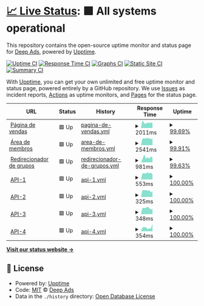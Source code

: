 # [📈 Live Status](https://status.deepads.com.br): <!--live status--> **🟩 All systems operational**

This repository contains the open-source uptime monitor and status page for [Deep Ads](https://deepads.com.br/), powered by [Upptime](https://github.com/upptime/upptime).

[![Uptime CI](https://github.com/Deep-Ads/status/workflows/Uptime%20CI/badge.svg)](https://github.com/Deep-Ads/status/actions?query=workflow%3A%22Uptime+CI%22)
[![Response Time CI](https://github.com/Deep-Ads/status/workflows/Response%20Time%20CI/badge.svg)](https://github.com/Deep-Ads/status/actions?query=workflow%3A%22Response+Time+CI%22)
[![Graphs CI](https://github.com/Deep-Ads/status/workflows/Graphs%20CI/badge.svg)](https://github.com/Deep-Ads/status/actions?query=workflow%3A%22Graphs+CI%22)
[![Static Site CI](https://github.com/Deep-Ads/status/workflows/Static%20Site%20CI/badge.svg)](https://github.com/Deep-Ads/status/actions?query=workflow%3A%22Static+Site+CI%22)
[![Summary CI](https://github.com/Deep-Ads/status/workflows/Summary%20CI/badge.svg)](https://github.com/Deep-Ads/status/actions?query=workflow%3A%22Summary+CI%22)

With [Upptime](https://upptime.js.org), you can get your own unlimited and free uptime monitor and status page, powered entirely by a GitHub repository. We use [Issues](https://github.com/Deep-Ads/status/issues) as incident reports, [Actions](https://github.com/Deep-Ads/status/actions) as uptime monitors, and [Pages](https://status.deepads.com.br) for the status page.

<!--start: status pages-->
<!-- This summary is generated by Upptime (https://github.com/upptime/upptime) -->
<!-- Do not edit this manually, your changes will be overwritten -->
<!-- prettier-ignore -->
| URL | Status | History | Response Time | Uptime |
| --- | ------ | ------- | ------------- | ------ |
| <img alt="" src="https://favicons.githubusercontent.com/www.deeptools.com.br" height="13"> [Página de vendas](https://www.deeptools.com.br) | 🟩 Up | [pagina-de-vendas.yml](https://github.com/Deep-Ads/status/commits/HEAD/history/pagina-de-vendas.yml) | <details><summary><img alt="Response time graph" src="./graphs/pagina-de-vendas/response-time-week.png" height="20"> 2011ms</summary><br><a href="https://status.deepads.com.br/history/pagina-de-vendas"><img alt="Response time 1937" src="https://img.shields.io/endpoint?url=https%3A%2F%2Fraw.githubusercontent.com%2FDeep-Ads%2Fstatus%2FHEAD%2Fapi%2Fpagina-de-vendas%2Fresponse-time.json"></a><br><a href="https://status.deepads.com.br/history/pagina-de-vendas"><img alt="24-hour response time 1803" src="https://img.shields.io/endpoint?url=https%3A%2F%2Fraw.githubusercontent.com%2FDeep-Ads%2Fstatus%2FHEAD%2Fapi%2Fpagina-de-vendas%2Fresponse-time-day.json"></a><br><a href="https://status.deepads.com.br/history/pagina-de-vendas"><img alt="7-day response time 2011" src="https://img.shields.io/endpoint?url=https%3A%2F%2Fraw.githubusercontent.com%2FDeep-Ads%2Fstatus%2FHEAD%2Fapi%2Fpagina-de-vendas%2Fresponse-time-week.json"></a><br><a href="https://status.deepads.com.br/history/pagina-de-vendas"><img alt="30-day response time 1996" src="https://img.shields.io/endpoint?url=https%3A%2F%2Fraw.githubusercontent.com%2FDeep-Ads%2Fstatus%2FHEAD%2Fapi%2Fpagina-de-vendas%2Fresponse-time-month.json"></a><br><a href="https://status.deepads.com.br/history/pagina-de-vendas"><img alt="1-year response time 1937" src="https://img.shields.io/endpoint?url=https%3A%2F%2Fraw.githubusercontent.com%2FDeep-Ads%2Fstatus%2FHEAD%2Fapi%2Fpagina-de-vendas%2Fresponse-time-year.json"></a></details> | <details><summary><a href="https://status.deepads.com.br/history/pagina-de-vendas">99.69%</a></summary><a href="https://status.deepads.com.br/history/pagina-de-vendas"><img alt="All-time uptime 99.75%" src="https://img.shields.io/endpoint?url=https%3A%2F%2Fraw.githubusercontent.com%2FDeep-Ads%2Fstatus%2FHEAD%2Fapi%2Fpagina-de-vendas%2Fuptime.json"></a><br><a href="https://status.deepads.com.br/history/pagina-de-vendas"><img alt="24-hour uptime 97.80%" src="https://img.shields.io/endpoint?url=https%3A%2F%2Fraw.githubusercontent.com%2FDeep-Ads%2Fstatus%2FHEAD%2Fapi%2Fpagina-de-vendas%2Fuptime-day.json"></a><br><a href="https://status.deepads.com.br/history/pagina-de-vendas"><img alt="7-day uptime 99.69%" src="https://img.shields.io/endpoint?url=https%3A%2F%2Fraw.githubusercontent.com%2FDeep-Ads%2Fstatus%2FHEAD%2Fapi%2Fpagina-de-vendas%2Fuptime-week.json"></a><br><a href="https://status.deepads.com.br/history/pagina-de-vendas"><img alt="30-day uptime 99.93%" src="https://img.shields.io/endpoint?url=https%3A%2F%2Fraw.githubusercontent.com%2FDeep-Ads%2Fstatus%2FHEAD%2Fapi%2Fpagina-de-vendas%2Fuptime-month.json"></a><br><a href="https://status.deepads.com.br/history/pagina-de-vendas"><img alt="1-year uptime 99.75%" src="https://img.shields.io/endpoint?url=https%3A%2F%2Fraw.githubusercontent.com%2FDeep-Ads%2Fstatus%2FHEAD%2Fapi%2Fpagina-de-vendas%2Fuptime-year.json"></a></details>
| <img alt="" src="https://favicons.githubusercontent.com/painel.deeptools.com.br" height="13"> [Área de membros](https://painel.deeptools.com.br) | 🟩 Up | [area-de-membros.yml](https://github.com/Deep-Ads/status/commits/HEAD/history/area-de-membros.yml) | <details><summary><img alt="Response time graph" src="./graphs/area-de-membros/response-time-week.png" height="20"> 2541ms</summary><br><a href="https://status.deepads.com.br/history/area-de-membros"><img alt="Response time 1676" src="https://img.shields.io/endpoint?url=https%3A%2F%2Fraw.githubusercontent.com%2FDeep-Ads%2Fstatus%2FHEAD%2Fapi%2Farea-de-membros%2Fresponse-time.json"></a><br><a href="https://status.deepads.com.br/history/area-de-membros"><img alt="24-hour response time 4516" src="https://img.shields.io/endpoint?url=https%3A%2F%2Fraw.githubusercontent.com%2FDeep-Ads%2Fstatus%2FHEAD%2Fapi%2Farea-de-membros%2Fresponse-time-day.json"></a><br><a href="https://status.deepads.com.br/history/area-de-membros"><img alt="7-day response time 2541" src="https://img.shields.io/endpoint?url=https%3A%2F%2Fraw.githubusercontent.com%2FDeep-Ads%2Fstatus%2FHEAD%2Fapi%2Farea-de-membros%2Fresponse-time-week.json"></a><br><a href="https://status.deepads.com.br/history/area-de-membros"><img alt="30-day response time 1800" src="https://img.shields.io/endpoint?url=https%3A%2F%2Fraw.githubusercontent.com%2FDeep-Ads%2Fstatus%2FHEAD%2Fapi%2Farea-de-membros%2Fresponse-time-month.json"></a><br><a href="https://status.deepads.com.br/history/area-de-membros"><img alt="1-year response time 1676" src="https://img.shields.io/endpoint?url=https%3A%2F%2Fraw.githubusercontent.com%2FDeep-Ads%2Fstatus%2FHEAD%2Fapi%2Farea-de-membros%2Fresponse-time-year.json"></a></details> | <details><summary><a href="https://status.deepads.com.br/history/area-de-membros">99.91%</a></summary><a href="https://status.deepads.com.br/history/area-de-membros"><img alt="All-time uptime 99.61%" src="https://img.shields.io/endpoint?url=https%3A%2F%2Fraw.githubusercontent.com%2FDeep-Ads%2Fstatus%2FHEAD%2Fapi%2Farea-de-membros%2Fuptime.json"></a><br><a href="https://status.deepads.com.br/history/area-de-membros"><img alt="24-hour uptime 99.39%" src="https://img.shields.io/endpoint?url=https%3A%2F%2Fraw.githubusercontent.com%2FDeep-Ads%2Fstatus%2FHEAD%2Fapi%2Farea-de-membros%2Fuptime-day.json"></a><br><a href="https://status.deepads.com.br/history/area-de-membros"><img alt="7-day uptime 99.91%" src="https://img.shields.io/endpoint?url=https%3A%2F%2Fraw.githubusercontent.com%2FDeep-Ads%2Fstatus%2FHEAD%2Fapi%2Farea-de-membros%2Fuptime-week.json"></a><br><a href="https://status.deepads.com.br/history/area-de-membros"><img alt="30-day uptime 99.88%" src="https://img.shields.io/endpoint?url=https%3A%2F%2Fraw.githubusercontent.com%2FDeep-Ads%2Fstatus%2FHEAD%2Fapi%2Farea-de-membros%2Fuptime-month.json"></a><br><a href="https://status.deepads.com.br/history/area-de-membros"><img alt="1-year uptime 99.61%" src="https://img.shields.io/endpoint?url=https%3A%2F%2Fraw.githubusercontent.com%2FDeep-Ads%2Fstatus%2FHEAD%2Fapi%2Farea-de-membros%2Fuptime-year.json"></a></details>
| <img alt="" src="https://favicons.githubusercontent.com/br.deepads.com.br" height="13"> [Redirecionador de grupos](https://br.deepads.com.br) | 🟩 Up | [redirecionador-de-grupos.yml](https://github.com/Deep-Ads/status/commits/HEAD/history/redirecionador-de-grupos.yml) | <details><summary><img alt="Response time graph" src="./graphs/redirecionador-de-grupos/response-time-week.png" height="20"> 981ms</summary><br><a href="https://status.deepads.com.br/history/redirecionador-de-grupos"><img alt="Response time 932" src="https://img.shields.io/endpoint?url=https%3A%2F%2Fraw.githubusercontent.com%2FDeep-Ads%2Fstatus%2FHEAD%2Fapi%2Fredirecionador-de-grupos%2Fresponse-time.json"></a><br><a href="https://status.deepads.com.br/history/redirecionador-de-grupos"><img alt="24-hour response time 963" src="https://img.shields.io/endpoint?url=https%3A%2F%2Fraw.githubusercontent.com%2FDeep-Ads%2Fstatus%2FHEAD%2Fapi%2Fredirecionador-de-grupos%2Fresponse-time-day.json"></a><br><a href="https://status.deepads.com.br/history/redirecionador-de-grupos"><img alt="7-day response time 981" src="https://img.shields.io/endpoint?url=https%3A%2F%2Fraw.githubusercontent.com%2FDeep-Ads%2Fstatus%2FHEAD%2Fapi%2Fredirecionador-de-grupos%2Fresponse-time-week.json"></a><br><a href="https://status.deepads.com.br/history/redirecionador-de-grupos"><img alt="30-day response time 951" src="https://img.shields.io/endpoint?url=https%3A%2F%2Fraw.githubusercontent.com%2FDeep-Ads%2Fstatus%2FHEAD%2Fapi%2Fredirecionador-de-grupos%2Fresponse-time-month.json"></a><br><a href="https://status.deepads.com.br/history/redirecionador-de-grupos"><img alt="1-year response time 932" src="https://img.shields.io/endpoint?url=https%3A%2F%2Fraw.githubusercontent.com%2FDeep-Ads%2Fstatus%2FHEAD%2Fapi%2Fredirecionador-de-grupos%2Fresponse-time-year.json"></a></details> | <details><summary><a href="https://status.deepads.com.br/history/redirecionador-de-grupos">99.63%</a></summary><a href="https://status.deepads.com.br/history/redirecionador-de-grupos"><img alt="All-time uptime 99.77%" src="https://img.shields.io/endpoint?url=https%3A%2F%2Fraw.githubusercontent.com%2FDeep-Ads%2Fstatus%2FHEAD%2Fapi%2Fredirecionador-de-grupos%2Fuptime.json"></a><br><a href="https://status.deepads.com.br/history/redirecionador-de-grupos"><img alt="24-hour uptime 97.39%" src="https://img.shields.io/endpoint?url=https%3A%2F%2Fraw.githubusercontent.com%2FDeep-Ads%2Fstatus%2FHEAD%2Fapi%2Fredirecionador-de-grupos%2Fuptime-day.json"></a><br><a href="https://status.deepads.com.br/history/redirecionador-de-grupos"><img alt="7-day uptime 99.63%" src="https://img.shields.io/endpoint?url=https%3A%2F%2Fraw.githubusercontent.com%2FDeep-Ads%2Fstatus%2FHEAD%2Fapi%2Fredirecionador-de-grupos%2Fuptime-week.json"></a><br><a href="https://status.deepads.com.br/history/redirecionador-de-grupos"><img alt="30-day uptime 99.91%" src="https://img.shields.io/endpoint?url=https%3A%2F%2Fraw.githubusercontent.com%2FDeep-Ads%2Fstatus%2FHEAD%2Fapi%2Fredirecionador-de-grupos%2Fuptime-month.json"></a><br><a href="https://status.deepads.com.br/history/redirecionador-de-grupos"><img alt="1-year uptime 99.77%" src="https://img.shields.io/endpoint?url=https%3A%2F%2Fraw.githubusercontent.com%2FDeep-Ads%2Fstatus%2FHEAD%2Fapi%2Fredirecionador-de-grupos%2Fuptime-year.json"></a></details>
| <img alt="" src="https://favicons.githubusercontent.com/wpp-01.deepads.com.br" height="13"> [API-1](https://wpp-01.deepads.com.br/) | 🟩 Up | [api-1.yml](https://github.com/Deep-Ads/status/commits/HEAD/history/api-1.yml) | <details><summary><img alt="Response time graph" src="./graphs/api-1/response-time-week.png" height="20"> 553ms</summary><br><a href="https://status.deepads.com.br/history/api-1"><img alt="Response time 7868" src="https://img.shields.io/endpoint?url=https%3A%2F%2Fraw.githubusercontent.com%2FDeep-Ads%2Fstatus%2FHEAD%2Fapi%2Fapi-1%2Fresponse-time.json"></a><br><a href="https://status.deepads.com.br/history/api-1"><img alt="24-hour response time 441" src="https://img.shields.io/endpoint?url=https%3A%2F%2Fraw.githubusercontent.com%2FDeep-Ads%2Fstatus%2FHEAD%2Fapi%2Fapi-1%2Fresponse-time-day.json"></a><br><a href="https://status.deepads.com.br/history/api-1"><img alt="7-day response time 553" src="https://img.shields.io/endpoint?url=https%3A%2F%2Fraw.githubusercontent.com%2FDeep-Ads%2Fstatus%2FHEAD%2Fapi%2Fapi-1%2Fresponse-time-week.json"></a><br><a href="https://status.deepads.com.br/history/api-1"><img alt="30-day response time 615" src="https://img.shields.io/endpoint?url=https%3A%2F%2Fraw.githubusercontent.com%2FDeep-Ads%2Fstatus%2FHEAD%2Fapi%2Fapi-1%2Fresponse-time-month.json"></a><br><a href="https://status.deepads.com.br/history/api-1"><img alt="1-year response time 7868" src="https://img.shields.io/endpoint?url=https%3A%2F%2Fraw.githubusercontent.com%2FDeep-Ads%2Fstatus%2FHEAD%2Fapi%2Fapi-1%2Fresponse-time-year.json"></a></details> | <details><summary><a href="https://status.deepads.com.br/history/api-1">100.00%</a></summary><a href="https://status.deepads.com.br/history/api-1"><img alt="All-time uptime 91.55%" src="https://img.shields.io/endpoint?url=https%3A%2F%2Fraw.githubusercontent.com%2FDeep-Ads%2Fstatus%2FHEAD%2Fapi%2Fapi-1%2Fuptime.json"></a><br><a href="https://status.deepads.com.br/history/api-1"><img alt="24-hour uptime 100.00%" src="https://img.shields.io/endpoint?url=https%3A%2F%2Fraw.githubusercontent.com%2FDeep-Ads%2Fstatus%2FHEAD%2Fapi%2Fapi-1%2Fuptime-day.json"></a><br><a href="https://status.deepads.com.br/history/api-1"><img alt="7-day uptime 100.00%" src="https://img.shields.io/endpoint?url=https%3A%2F%2Fraw.githubusercontent.com%2FDeep-Ads%2Fstatus%2FHEAD%2Fapi%2Fapi-1%2Fuptime-week.json"></a><br><a href="https://status.deepads.com.br/history/api-1"><img alt="30-day uptime 100.00%" src="https://img.shields.io/endpoint?url=https%3A%2F%2Fraw.githubusercontent.com%2FDeep-Ads%2Fstatus%2FHEAD%2Fapi%2Fapi-1%2Fuptime-month.json"></a><br><a href="https://status.deepads.com.br/history/api-1"><img alt="1-year uptime 91.55%" src="https://img.shields.io/endpoint?url=https%3A%2F%2Fraw.githubusercontent.com%2FDeep-Ads%2Fstatus%2FHEAD%2Fapi%2Fapi-1%2Fuptime-year.json"></a></details>
| <img alt="" src="https://favicons.githubusercontent.com/wpp-03.deepads.com.br" height="13"> [API-2](https://wpp-03.deepads.com.br/) | 🟩 Up | [api-2.yml](https://github.com/Deep-Ads/status/commits/HEAD/history/api-2.yml) | <details><summary><img alt="Response time graph" src="./graphs/api-2/response-time-week.png" height="20"> 325ms</summary><br><a href="https://status.deepads.com.br/history/api-2"><img alt="Response time 3504" src="https://img.shields.io/endpoint?url=https%3A%2F%2Fraw.githubusercontent.com%2FDeep-Ads%2Fstatus%2FHEAD%2Fapi%2Fapi-2%2Fresponse-time.json"></a><br><a href="https://status.deepads.com.br/history/api-2"><img alt="24-hour response time 308" src="https://img.shields.io/endpoint?url=https%3A%2F%2Fraw.githubusercontent.com%2FDeep-Ads%2Fstatus%2FHEAD%2Fapi%2Fapi-2%2Fresponse-time-day.json"></a><br><a href="https://status.deepads.com.br/history/api-2"><img alt="7-day response time 325" src="https://img.shields.io/endpoint?url=https%3A%2F%2Fraw.githubusercontent.com%2FDeep-Ads%2Fstatus%2FHEAD%2Fapi%2Fapi-2%2Fresponse-time-week.json"></a><br><a href="https://status.deepads.com.br/history/api-2"><img alt="30-day response time 304" src="https://img.shields.io/endpoint?url=https%3A%2F%2Fraw.githubusercontent.com%2FDeep-Ads%2Fstatus%2FHEAD%2Fapi%2Fapi-2%2Fresponse-time-month.json"></a><br><a href="https://status.deepads.com.br/history/api-2"><img alt="1-year response time 3504" src="https://img.shields.io/endpoint?url=https%3A%2F%2Fraw.githubusercontent.com%2FDeep-Ads%2Fstatus%2FHEAD%2Fapi%2Fapi-2%2Fresponse-time-year.json"></a></details> | <details><summary><a href="https://status.deepads.com.br/history/api-2">100.00%</a></summary><a href="https://status.deepads.com.br/history/api-2"><img alt="All-time uptime 97.84%" src="https://img.shields.io/endpoint?url=https%3A%2F%2Fraw.githubusercontent.com%2FDeep-Ads%2Fstatus%2FHEAD%2Fapi%2Fapi-2%2Fuptime.json"></a><br><a href="https://status.deepads.com.br/history/api-2"><img alt="24-hour uptime 100.00%" src="https://img.shields.io/endpoint?url=https%3A%2F%2Fraw.githubusercontent.com%2FDeep-Ads%2Fstatus%2FHEAD%2Fapi%2Fapi-2%2Fuptime-day.json"></a><br><a href="https://status.deepads.com.br/history/api-2"><img alt="7-day uptime 100.00%" src="https://img.shields.io/endpoint?url=https%3A%2F%2Fraw.githubusercontent.com%2FDeep-Ads%2Fstatus%2FHEAD%2Fapi%2Fapi-2%2Fuptime-week.json"></a><br><a href="https://status.deepads.com.br/history/api-2"><img alt="30-day uptime 100.00%" src="https://img.shields.io/endpoint?url=https%3A%2F%2Fraw.githubusercontent.com%2FDeep-Ads%2Fstatus%2FHEAD%2Fapi%2Fapi-2%2Fuptime-month.json"></a><br><a href="https://status.deepads.com.br/history/api-2"><img alt="1-year uptime 97.84%" src="https://img.shields.io/endpoint?url=https%3A%2F%2Fraw.githubusercontent.com%2FDeep-Ads%2Fstatus%2FHEAD%2Fapi%2Fapi-2%2Fuptime-year.json"></a></details>
| <img alt="" src="https://favicons.githubusercontent.com/wpp-04.deepads.com.br" height="13"> [API-3](https://wpp-04.deepads.com.br/) | 🟩 Up | [api-3.yml](https://github.com/Deep-Ads/status/commits/HEAD/history/api-3.yml) | <details><summary><img alt="Response time graph" src="./graphs/api-3/response-time-week.png" height="20"> 348ms</summary><br><a href="https://status.deepads.com.br/history/api-3"><img alt="Response time 2114" src="https://img.shields.io/endpoint?url=https%3A%2F%2Fraw.githubusercontent.com%2FDeep-Ads%2Fstatus%2FHEAD%2Fapi%2Fapi-3%2Fresponse-time.json"></a><br><a href="https://status.deepads.com.br/history/api-3"><img alt="24-hour response time 316" src="https://img.shields.io/endpoint?url=https%3A%2F%2Fraw.githubusercontent.com%2FDeep-Ads%2Fstatus%2FHEAD%2Fapi%2Fapi-3%2Fresponse-time-day.json"></a><br><a href="https://status.deepads.com.br/history/api-3"><img alt="7-day response time 348" src="https://img.shields.io/endpoint?url=https%3A%2F%2Fraw.githubusercontent.com%2FDeep-Ads%2Fstatus%2FHEAD%2Fapi%2Fapi-3%2Fresponse-time-week.json"></a><br><a href="https://status.deepads.com.br/history/api-3"><img alt="30-day response time 343" src="https://img.shields.io/endpoint?url=https%3A%2F%2Fraw.githubusercontent.com%2FDeep-Ads%2Fstatus%2FHEAD%2Fapi%2Fapi-3%2Fresponse-time-month.json"></a><br><a href="https://status.deepads.com.br/history/api-3"><img alt="1-year response time 2114" src="https://img.shields.io/endpoint?url=https%3A%2F%2Fraw.githubusercontent.com%2FDeep-Ads%2Fstatus%2FHEAD%2Fapi%2Fapi-3%2Fresponse-time-year.json"></a></details> | <details><summary><a href="https://status.deepads.com.br/history/api-3">100.00%</a></summary><a href="https://status.deepads.com.br/history/api-3"><img alt="All-time uptime 93.50%" src="https://img.shields.io/endpoint?url=https%3A%2F%2Fraw.githubusercontent.com%2FDeep-Ads%2Fstatus%2FHEAD%2Fapi%2Fapi-3%2Fuptime.json"></a><br><a href="https://status.deepads.com.br/history/api-3"><img alt="24-hour uptime 100.00%" src="https://img.shields.io/endpoint?url=https%3A%2F%2Fraw.githubusercontent.com%2FDeep-Ads%2Fstatus%2FHEAD%2Fapi%2Fapi-3%2Fuptime-day.json"></a><br><a href="https://status.deepads.com.br/history/api-3"><img alt="7-day uptime 100.00%" src="https://img.shields.io/endpoint?url=https%3A%2F%2Fraw.githubusercontent.com%2FDeep-Ads%2Fstatus%2FHEAD%2Fapi%2Fapi-3%2Fuptime-week.json"></a><br><a href="https://status.deepads.com.br/history/api-3"><img alt="30-day uptime 99.90%" src="https://img.shields.io/endpoint?url=https%3A%2F%2Fraw.githubusercontent.com%2FDeep-Ads%2Fstatus%2FHEAD%2Fapi%2Fapi-3%2Fuptime-month.json"></a><br><a href="https://status.deepads.com.br/history/api-3"><img alt="1-year uptime 93.50%" src="https://img.shields.io/endpoint?url=https%3A%2F%2Fraw.githubusercontent.com%2FDeep-Ads%2Fstatus%2FHEAD%2Fapi%2Fapi-3%2Fuptime-year.json"></a></details>
| <img alt="" src="https://favicons.githubusercontent.com/wpp-05.deepads.com.br" height="13"> [API-4](https://wpp-05.deepads.com.br/) | 🟩 Up | [api-4.yml](https://github.com/Deep-Ads/status/commits/HEAD/history/api-4.yml) | <details><summary><img alt="Response time graph" src="./graphs/api-4/response-time-week.png" height="20"> 354ms</summary><br><a href="https://status.deepads.com.br/history/api-4"><img alt="Response time 2824" src="https://img.shields.io/endpoint?url=https%3A%2F%2Fraw.githubusercontent.com%2FDeep-Ads%2Fstatus%2FHEAD%2Fapi%2Fapi-4%2Fresponse-time.json"></a><br><a href="https://status.deepads.com.br/history/api-4"><img alt="24-hour response time 687" src="https://img.shields.io/endpoint?url=https%3A%2F%2Fraw.githubusercontent.com%2FDeep-Ads%2Fstatus%2FHEAD%2Fapi%2Fapi-4%2Fresponse-time-day.json"></a><br><a href="https://status.deepads.com.br/history/api-4"><img alt="7-day response time 354" src="https://img.shields.io/endpoint?url=https%3A%2F%2Fraw.githubusercontent.com%2FDeep-Ads%2Fstatus%2FHEAD%2Fapi%2Fapi-4%2Fresponse-time-week.json"></a><br><a href="https://status.deepads.com.br/history/api-4"><img alt="30-day response time 295" src="https://img.shields.io/endpoint?url=https%3A%2F%2Fraw.githubusercontent.com%2FDeep-Ads%2Fstatus%2FHEAD%2Fapi%2Fapi-4%2Fresponse-time-month.json"></a><br><a href="https://status.deepads.com.br/history/api-4"><img alt="1-year response time 2824" src="https://img.shields.io/endpoint?url=https%3A%2F%2Fraw.githubusercontent.com%2FDeep-Ads%2Fstatus%2FHEAD%2Fapi%2Fapi-4%2Fresponse-time-year.json"></a></details> | <details><summary><a href="https://status.deepads.com.br/history/api-4">100.00%</a></summary><a href="https://status.deepads.com.br/history/api-4"><img alt="All-time uptime 98.34%" src="https://img.shields.io/endpoint?url=https%3A%2F%2Fraw.githubusercontent.com%2FDeep-Ads%2Fstatus%2FHEAD%2Fapi%2Fapi-4%2Fuptime.json"></a><br><a href="https://status.deepads.com.br/history/api-4"><img alt="24-hour uptime 100.00%" src="https://img.shields.io/endpoint?url=https%3A%2F%2Fraw.githubusercontent.com%2FDeep-Ads%2Fstatus%2FHEAD%2Fapi%2Fapi-4%2Fuptime-day.json"></a><br><a href="https://status.deepads.com.br/history/api-4"><img alt="7-day uptime 100.00%" src="https://img.shields.io/endpoint?url=https%3A%2F%2Fraw.githubusercontent.com%2FDeep-Ads%2Fstatus%2FHEAD%2Fapi%2Fapi-4%2Fuptime-week.json"></a><br><a href="https://status.deepads.com.br/history/api-4"><img alt="30-day uptime 100.00%" src="https://img.shields.io/endpoint?url=https%3A%2F%2Fraw.githubusercontent.com%2FDeep-Ads%2Fstatus%2FHEAD%2Fapi%2Fapi-4%2Fuptime-month.json"></a><br><a href="https://status.deepads.com.br/history/api-4"><img alt="1-year uptime 98.34%" src="https://img.shields.io/endpoint?url=https%3A%2F%2Fraw.githubusercontent.com%2FDeep-Ads%2Fstatus%2FHEAD%2Fapi%2Fapi-4%2Fuptime-year.json"></a></details>

<!--end: status pages-->

[**Visit our status website →**](https://status.deepads.com.br)

## 📄 License

- Powered by: [Upptime](https://github.com/upptime/upptime)
- Code: [MIT](./LICENSE) © [Deep Ads](https://deepads.com.br/)
- Data in the `./history` directory: [Open Database License](https://opendatacommons.org/licenses/odbl/1-0/)
